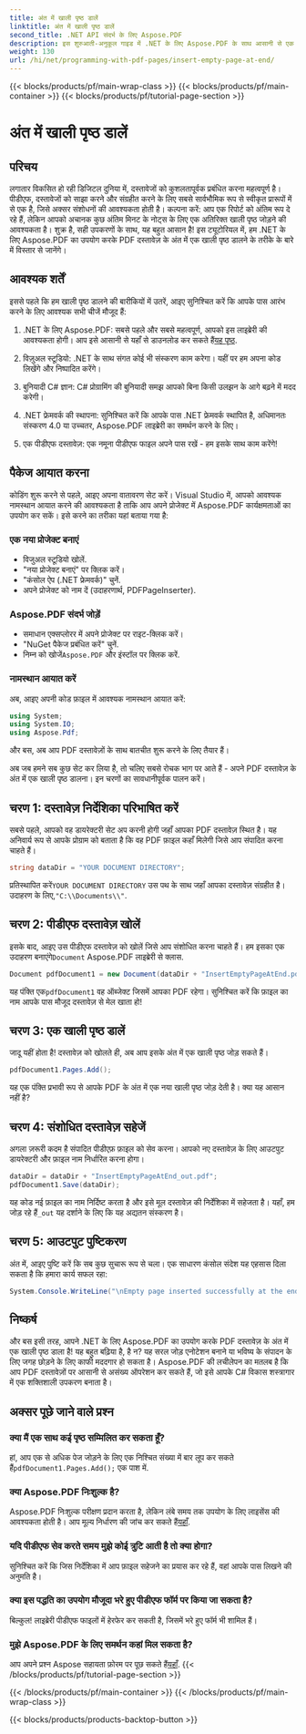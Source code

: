 ```yaml
---
title: अंत में खाली पृष्ठ डालें
linktitle: अंत में खाली पृष्ठ डालें
second_title: .NET API संदर्भ के लिए Aspose.PDF
description: इस शुरुआती-अनुकूल गाइड में .NET के लिए Aspose.PDF के साथ आसानी से एक खाली पृष्ठ को PDF दस्तावेज़ में सम्मिलित करना सीखें। त्वरित संपादन के लिए बिल्कुल सही।
weight: 130
url: /hi/net/programming-with-pdf-pages/insert-empty-page-at-end/
---
```


{{< blocks/products/pf/main-wrap-class >}}
{{< blocks/products/pf/main-container >}}
{{< blocks/products/pf/tutorial-page-section >}}

# अंत में खाली पृष्ठ डालें

## परिचय

लगातार विकसित हो रही डिजिटल दुनिया में, दस्तावेजों को कुशलतापूर्वक प्रबंधित करना महत्वपूर्ण है। पीडीएफ, दस्तावेजों को साझा करने और संग्रहीत करने के लिए सबसे सार्वभौमिक रूप से स्वीकृत प्रारूपों में से एक है, जिसे अक्सर संशोधनों की आवश्यकता होती है। कल्पना करें: आप एक रिपोर्ट को अंतिम रूप दे रहे हैं, लेकिन आपको अचानक कुछ अंतिम मिनट के नोट्स के लिए एक अतिरिक्त खाली पृष्ठ जोड़ने की आवश्यकता है। शुक्र है, सही उपकरणों के साथ, यह बहुत आसान है! इस ट्यूटोरियल में, हम .NET के लिए Aspose.PDF का उपयोग करके PDF दस्तावेज़ के अंत में एक खाली पृष्ठ डालने के तरीके के बारे में विस्तार से जानेंगे।

## आवश्यक शर्तें

इससे पहले कि हम खाली पृष्ठ डालने की बारीकियों में उतरें, आइए सुनिश्चित करें कि आपके पास आरंभ करने के लिए आवश्यक सभी चीजें मौजूद हैं:

1.  .NET के लिए Aspose.PDF: सबसे पहले और सबसे महत्वपूर्ण, आपको इस लाइब्रेरी की आवश्यकता होगी। आप इसे आसानी से यहाँ से डाउनलोड कर सकते हैं[यह पृष्ठ](https://releases.aspose.com/pdf/net/).

2. विज़ुअल स्टूडियो: .NET के साथ संगत कोई भी संस्करण काम करेगा। यहीं पर हम अपना कोड लिखेंगे और निष्पादित करेंगे।

3. बुनियादी C# ज्ञान: C# प्रोग्रामिंग की बुनियादी समझ आपको बिना किसी उलझन के आगे बढ़ने में मदद करेगी।

4. .NET फ्रेमवर्क की स्थापना: सुनिश्चित करें कि आपके पास .NET फ्रेमवर्क स्थापित है, अधिमानतः संस्करण 4.0 या उच्चतर, Aspose.PDF लाइब्रेरी का समर्थन करने के लिए।

5. एक पीडीएफ दस्तावेज़: एक नमूना पीडीएफ फाइल अपने पास रखें - हम इसके साथ काम करेंगे!

## पैकेज आयात करना

कोडिंग शुरू करने से पहले, आइए अपना वातावरण सेट करें। Visual Studio में, आपको आवश्यक नामस्थान आयात करने की आवश्यकता है ताकि आप अपने प्रोजेक्ट में Aspose.PDF कार्यक्षमताओं का उपयोग कर सकें। इसे करने का तरीका यहां बताया गया है:

### एक नया प्रोजेक्ट बनाएं

- विजुअल स्टूडियो खोलें.
- "नया प्रोजेक्ट बनाएं" पर क्लिक करें।
- "कंसोल ऐप (.NET फ्रेमवर्क)" चुनें.
- अपने प्रोजेक्ट को नाम दें (उदाहरणार्थ, PDFPageInserter).

### Aspose.PDF संदर्भ जोड़ें

- समाधान एक्सप्लोरर में अपने प्रोजेक्ट पर राइट-क्लिक करें।
- "NuGet पैकेज प्रबंधित करें" चुनें.
-  निम्न को खोजें`Aspose.PDF` और इंस्टॉल पर क्लिक करें.

### नामस्थान आयात करें

अब, आइए अपनी कोड फ़ाइल में आवश्यक नामस्थान आयात करें:

```csharp
using System;
using System.IO;
using Aspose.Pdf;
```

और बस, अब आप PDF दस्तावेज़ों के साथ बातचीत शुरू करने के लिए तैयार हैं।

अब जब हमने सब कुछ सेट कर लिया है, तो चलिए सबसे रोचक भाग पर आते हैं - अपने PDF दस्तावेज़ के अंत में एक खाली पृष्ठ डालना। इन चरणों का सावधानीपूर्वक पालन करें।

## चरण 1: दस्तावेज़ निर्देशिका परिभाषित करें

सबसे पहले, आपको वह डायरेक्टरी सेट अप करनी होगी जहाँ आपका PDF दस्तावेज़ स्थित है। यह अनिवार्य रूप से आपके प्रोग्राम को बताता है कि वह PDF फ़ाइल कहाँ मिलेगी जिसे आप संपादित करना चाहते हैं।

```csharp
string dataDir = "YOUR DOCUMENT DIRECTORY";
```

 प्रतिस्थापित करें`YOUR DOCUMENT DIRECTORY` उस पथ के साथ जहाँ आपका दस्तावेज़ संग्रहीत है। उदाहरण के लिए,`"C:\\Documents\\"`.

## चरण 2: पीडीएफ दस्तावेज़ खोलें

 इसके बाद, आइए उस पीडीएफ दस्तावेज़ को खोलें जिसे आप संशोधित करना चाहते हैं। हम इसका एक उदाहरण बनाएंगे`Document` Aspose.PDF लाइब्रेरी से क्लास.

```csharp
Document pdfDocument1 = new Document(dataDir + "InsertEmptyPageAtEnd.pdf");
```

 यह पंक्ति एक`pdfDocument1` वह ऑब्जेक्ट जिसमें आपका PDF रहेगा। सुनिश्चित करें कि फ़ाइल का नाम आपके पास मौजूद दस्तावेज़ से मेल खाता हो!

## चरण 3: एक खाली पृष्ठ डालें

जादू यहीं होता है! दस्तावेज़ को खोलते ही, अब आप इसके अंत में एक खाली पृष्ठ जोड़ सकते हैं। 

```csharp
pdfDocument1.Pages.Add();
```

यह एक पंक्ति प्रभावी रूप से आपके PDF के अंत में एक नया खाली पृष्ठ जोड़ देती है। क्या यह आसान नहीं है?

## चरण 4: संशोधित दस्तावेज़ सहेजें

अगला ज़रूरी कदम है संपादित पीडीएफ़ फ़ाइल को सेव करना। आपको नए दस्तावेज़ के लिए आउटपुट डायरेक्टरी और फ़ाइल नाम निर्धारित करना होगा।

```csharp
dataDir = dataDir + "InsertEmptyPageAtEnd_out.pdf";
pdfDocument1.Save(dataDir);
```

 यह कोड नई फ़ाइल का नाम निर्दिष्ट करता है और इसे मूल दस्तावेज़ की निर्देशिका में सहेजता है। यहाँ, हम जोड़ रहे हैं`_out` यह दर्शाने के लिए कि यह अद्यतन संस्करण है।

## चरण 5: आउटपुट पुष्टिकरण

अंत में, आइए पुष्टि करें कि सब कुछ सुचारू रूप से चला। एक साधारण कंसोल संदेश यह एहसास दिला सकता है कि हमारा कार्य सफल रहा:

```csharp
System.Console.WriteLine("\nEmpty page inserted successfully at the end of document.\nFile saved at " + dataDir);
```

## निष्कर्ष

और बस इसी तरह, आपने .NET के लिए Aspose.PDF का उपयोग करके PDF दस्तावेज़ के अंत में एक खाली पृष्ठ डाला है! यह बहुत बढ़िया है, है न? यह सरल जोड़ एनोटेशन बनाने या भविष्य के संपादन के लिए जगह छोड़ने के लिए काफी मददगार हो सकता है। Aspose.PDF की लचीलेपन का मतलब है कि आप PDF दस्तावेज़ों पर आसानी से असंख्य ऑपरेशन कर सकते हैं, जो इसे आपके C# विकास शस्त्रागार में एक शक्तिशाली उपकरण बनाता है।

## अक्सर पूछे जाने वाले प्रश्न

### क्या मैं एक साथ कई पृष्ठ सम्मिलित कर सकता हूँ?
 हां, आप एक से अधिक पेज जोड़ने के लिए एक निश्चित संख्या में बार लूप कर सकते हैं`pdfDocument1.Pages.Add();` एक पाश में.

### क्या Aspose.PDF निःशुल्क है?
 Aspose.PDF निःशुल्क परीक्षण प्रदान करता है, लेकिन लंबे समय तक उपयोग के लिए लाइसेंस की आवश्यकता होती है। आप मूल्य निर्धारण की जांच कर सकते हैं[यहाँ](https://purchase.aspose.com/buy).

### यदि पीडीएफ सेव करते समय मुझे कोई त्रुटि आती है तो क्या होगा?
सुनिश्चित करें कि जिस निर्देशिका में आप फ़ाइल सहेजने का प्रयास कर रहे हैं, वहां आपके पास लिखने की अनुमति है।

### क्या इस पद्धति का उपयोग मौजूदा भरे हुए पीडीएफ फॉर्म पर किया जा सकता है?
बिल्कुल! लाइब्रेरी पीडीएफ फाइलों में हेरफेर कर सकती है, जिसमें भरे हुए फॉर्म भी शामिल हैं।

### मुझे Aspose.PDF के लिए समर्थन कहां मिल सकता है?
 आप अपने प्रश्न Aspose सहायता फ़ोरम पर पूछ सकते हैं[यहाँ](https://forum.aspose.com/c/pdf/10).
{{< /blocks/products/pf/tutorial-page-section >}}

{{< /blocks/products/pf/main-container >}}
{{< /blocks/products/pf/main-wrap-class >}}

{{< blocks/products/products-backtop-button >}}
